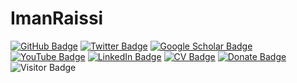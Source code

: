 # ImanRaissi
[![GitHub Badge](https://img.shields.io/github/followers/giswqs?style=social)](https://github.com/ImanRaissi?tab=followers)
[![Twitter Badge](https://img.shields.io/twitter/follow/giswqs?style=social)](https://www.linkedin.com/in/iman-raissi50b7a61b4/)
[![Google Scholar Badge](https://img.shields.io/badge/Google-Scholar-lightgrey)](https://www.linkedin.com/in/iman-raissi50b7a61b4/)
[![YouTube Badge](https://img.shields.io/badge/My-YouTube-red)](https://www.linkedin.com/in/iman-raissi50b7a61b4/)
[![LinkedIn Badge](https://img.shields.io/badge/My-LinkedIn-blue)](https://www.linkedin.com/in/iman-raissi50b7a61b4/)
[![CV Badge](https://img.shields.io/badge/My-CV-critical)](https://www.linkedin.com/in/iman-raissi50b7a61b4/)
[![Donate Badge](https://img.shields.io/badge/Donate-Buy%20me%20a%20coffee-yellowgreen.svg)](https://www.buymeacoffee.com/giswqs)
![Visitor Badge](https://visitor-badge.laobi.icu/badge?page_id=ImanRaissi.ImanRaissi)
